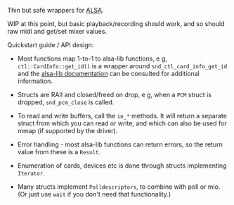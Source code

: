 Thin but safe wrappers for [ALSA](http://http://alsa-project.org).

WIP at this point, but basic playback/recording should work, and so should raw midi and get/set mixer values.

Quickstart guide / API design:

 * Most functions map 1-to-1 to alsa-lib functions, e g, `ctl::CardInfo::get_id()` is a wrapper around
   `snd_ctl_card_info_get_id` and the [alsa-lib documentation](http://www.alsa-project.org/alsa-doc/alsa-lib/)
   can be consulted for additional information.

 * Structs are RAII and closed/freed on drop, e g, when a `PCM` struct is dropped, `snd_pcm_close` is called.

 * To read and write buffers, call the `io_*` methods. It will return a separate struct from which you can
   read or write, and which can also be used for mmap (if supported by the driver).

 * Error handling - most alsa-lib functions can return errors, so the return value from these is a `Result`.

 * Enumeration of cards, devices etc is done through structs implementing `Iterator`.

 * Many structs implement `Polldescriptors`, to combine with poll or mio. (Or just use `wait` if you don't need that functionality.)
